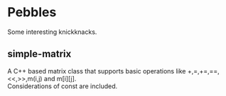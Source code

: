 # Pebbles
Some interesting knickknacks.

## simple-matrix
A C++ based matrix class that supports basic operations like +,=,+=,==,<<,>>,m(i,j) and m[i][j].  
Considerations of const are included.

